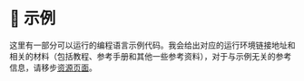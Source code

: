 # 🌰 示例

这里有一部分可以运行的编程语言示例代码。我会给出对应的运行环境链接地址和相关的材料（包括教程、参考手册和其他一些参考资料），对于与示例无关的参考信息，请移步[资源页面](/resources/)。

